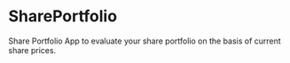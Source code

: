 # SharePortfolio
Share Portfolio App to evaluate your share portfolio on the basis of current share prices.
